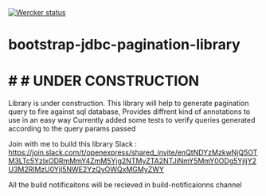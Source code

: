 <a href="https://app.wercker.com/project/byKey/e6ac5fd420d89f7b22ad94e70a0f1a14">
  <img alt="Wercker status" src="https://app.wercker.com/status/e6ac5fd420d89f7b22ad94e70a0f1a14/s/master">
</a>

# bootstrap-jdbc-pagination-library

# # # UNDER CONSTRUCTION 

Library is under construction. This library will help to generate pagination query to fire against sql database, 
Provides diffrent kind of annotations to use in an easy way
Currently added some tests to verify queries generated according to the query params passed

Join with me to build this library 
Slack : https://join.slack.com/t/openexpress/shared_invite/enQtNDYzMzkwNjQ5OTM3LTc5YzIxODRmMmY4ZmM5Yjg2NTMyZTA2NTJiNmY5MmY0ODg5YjljY2U3M2RlMzU0YjI5NWE2YzQyOWQxMGMyZWY

All the build notificaitons will be recieved in build-notificaionns channel 
